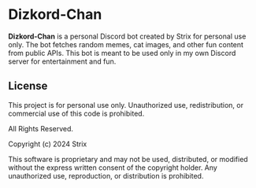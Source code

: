 # Dizkord-Chan

**Dizkord-Chan** is a personal Discord bot created by Strix for personal use only. The bot fetches random memes, cat images, and other fun content from public APIs. This bot is meant to be used only in my own Discord server for entertainment and fun.

## License

This project is for personal use only. Unauthorized use, redistribution, or commercial use of this code is prohibited. 

All Rights Reserved.

Copyright (c) 2024 Strix

This software is proprietary and may not be used, distributed, or modified without the express written consent of the copyright holder. Any unauthorized use, reproduction, or distribution is prohibited.
